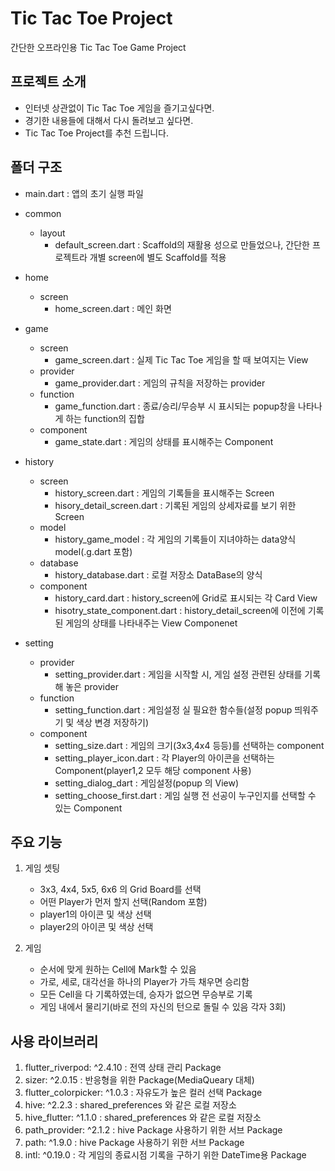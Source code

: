 # Tic Tac Toe Project

간단한 오프라인용 Tic Tac Toe Game Project

## 프로젝트 소개

- 인터넷 상관없이 Tic Tac Toe 게임을 즐기고싶다면.
- 경기한 내용들에 대해서 다시 돌려보고 싶다면.
- Tic Tac Toe Project를 추천 드립니다.

## 폴더 구조

- main.dart : 앱의 초기 실행 파일

- common
  - layout
    - default_screen.dart : Scaffold의 재활용 성으로 만들었으나, 간단한 프로젝트라 개별 screen에 별도 Scaffold를 적용
      
- home
  - screen
    - home_screen.dart : 메인 화면
   
- game
  - screen
    - game_screen.dart : 실제 Tic Tac Toe 게임을 할 때 보여지는 View
  - provider
    - game_provider.dart : 게임의 규칙을 저장하는 provider
  - function
    - game_function.dart : 종료/승리/무승부 시 표시되는 popup창을 나타나게 하는 function의 집합
  - component
    - game_state.dart : 게임의 상태를 표시해주는 Component
   
- history
  - screen
    - history_screen.dart : 게임의 기록들을 표시해주는 Screen
    - hisory_detail_screen.dart : 기록된 게임의 상세자료를 보기 위한 Screen
  - model
    - history_game_model : 각 게임의 기록들이 지녀야하는 data양식 model(.g.dart 포함)
  - database
    - history_database.dart : 로컬 저장소 DataBase의 양식
  - component
    - history_card.dart : history_screen에 Grid로 표시되는 각 Card View
    - hisotry_state_component.dart : history_detail_screen에 이전에 기록된 게임의 상태를 나타내주는 View Componenet

- setting
  - provider
    - setting_provider.dart : 게임을 시작할 시, 게임 설정 관련된 상태를 기록해 놓은 provider
  - function
    - setting_function.dart : 게임설정 실 필요한 함수들(설정 popup 띄워주기 및 색상 변경 저장하기)
  - component
    - setting_size.dart : 게임의 크기(3x3,4x4 등등)를 선택하는 component
    - setting_player_icon.dart : 각 Player의 아이콘을 선택하는 Component(player1,2 모두 해당 component 사용)
    - setting_dialog_dart : 게임설정(popup 의 View)
    - setting_choose_first.dart : 게임 실행 전 선공이 누구인지를 선택할 수 있는 Component

## 주요 기능

1. 게임 셋팅
   - 3x3, 4x4, 5x5, 6x6 의 Grid Board를 선택
   - 어떤 Player가 먼저 할지 선택(Random 포함)
   - player1의 아이콘 및 색상 선택
   - player2의 아이콘 및 색상 선택
  
2. 게임
   - 순서에 맞게 원하는 Cell에 Mark할 수 있음
   - 가로, 세로, 대각선을 하나의 Player가 가득 채우면 승리함
   - 모든 Cell을 다 기록하였는데, 승자가 없으면 무승부로 기록
   - 게임 내에서 물리기(바로 전의 자신의 턴으로 돌릴 수 있음 각자 3회)

## 사용 라이브러리
1. flutter_riverpod: ^2.4.10 : 전역 상태 관리 Package
2. sizer: ^2.0.15 : 반응형을 위한 Package(MediaQueary 대체)
3. flutter_colorpicker: ^1.0.3 : 자유도가 높은 컬러 선택 Package
4. hive: ^2.2.3 : shared_preferences 와 같은 로컬 저장소
5. hive_flutter: ^1.1.0 : shared_preferences 와 같은 로컬 저장소
6. path_provider: ^2.1.2 : hive Package 사용하기 위한 서브 Package
7. path: ^1.9.0 : hive Package 사용하기 위한 서브 Package
8. intl: ^0.19.0 : 각 게임의 종료시점 기록을 구하기 위한 DateTime용 Package
